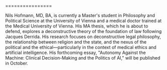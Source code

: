 ================

Nils Hofmann, MD, BA, is currently a Master's student in Philosophy and Political Science at the University of Vienna
and a medical doctor trained at the Medical University of Vienna. His MA thesis, which he is about to defend, explores a
deconstructive theory of the foundation of law following Jacques Derrida. His research focuses on deconstructive legal
philosophy, the relationship between religion and the state, and the nexus of the political and the ethical—particularly
in the context of medical ethics and artificial intelligence. His forthcoming essay, "Autonomy Against the Machine:
Clinical Decision-Making and the Politics of AI," will be published in October.
